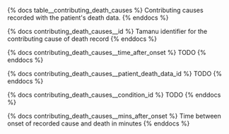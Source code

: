 {% docs table__contributing_death_causes %}
Contributing causes recorded with the patient's death data.
{% enddocs %}

{% docs contributing_death_causes__id %}
Tamanu identifier for the contributing cause of death record
{% enddocs %}

{% docs contributing_death_causes__time_after_onset %}
TODO
{% enddocs %}

{% docs contributing_death_causes__patient_death_data_id %}
TODO
{% enddocs %}

{% docs contributing_death_causes__condition_id %}
TODO
{% enddocs %}

{% docs contributing_death_causes__mins_after_onset %}
Time between onset of recorded cause and death in minutes
{% enddocs %}
